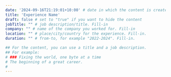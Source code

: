 ```yaml
---
date: '2024-09-16T21:19:01+10:00' # date in which the content is created - defaults to "today"
title: 'Experience Name'
draft: false # set to "true" if you want to hide the content 
jobTitle: "" # job description/title. Fill-in
company: "" # name of the company you worked for. Fill-in
location: "" # place/city/country for the experience. Fill-in.
duration: "" # from-to, for example "2022-2024". Fill-in.

## For the content, you can use a title and a job description.
## For example:
# ### Fixing the world, one byte at a time
# The beginning of a great career. 
# 
---
```

